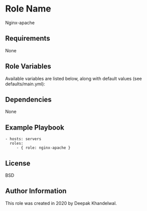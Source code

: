 Role Name
=========

Nginx-apache

Requirements
------------

None

Role Variables
--------------

Available variables are listed below, along with default values (see defaults/main.yml):

Dependencies
------------

None

Example Playbook
----------------


    - hosts: servers
      roles:
         - { role: nginx-apache }

License
-------
BSD

Author Information
------------------
This role was created in 2020 by Deepak Khandelwal.
